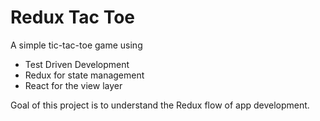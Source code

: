 # Redux Tac Toe
A simple tic-tac-toe game using
* Test Driven Development
* Redux for state management
* React for the view layer

Goal of this project is to understand the Redux flow of app development.
